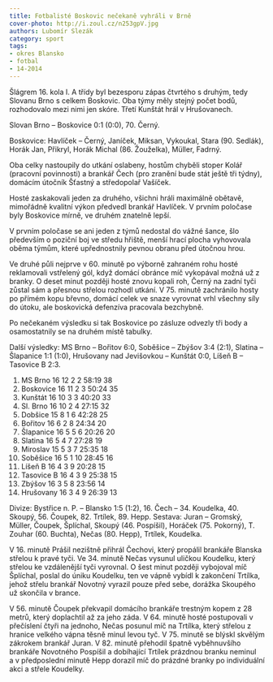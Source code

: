 ```yaml
---
title: Fotbalisté Boskovic nečekaně vyhráli v Brně
cover-photo: http://i.zoul.cz/n253gpV.jpg
authors: Lubomír Slezák
category: sport
tags:
- okres Blansko
- fotbal
- 14-2014
---
```


Šlágrem 16. kola I. A třídy byl bezesporu zápas čtvrtého s druhým, tedy Slovanu Brno s celkem Boskovic. Oba týmy měly stejný počet bodů, rozhodovalo mezi nimi jen skóre. Třetí Kunštát hrál v Hrušovanech.

Slovan Brno – Boskovice 0:1 (0:0), 70. Černý.

Boskovice: Havlíček – Černý, Janíček, Miksan, Vykoukal, Stara (90. Sedlák), Horák Jan, Přikryl, Horák Michal (86. Žouželka), Müller, Fadrný.

Oba celky nastoupily do utkání oslabeny, hostům chyběli stoper Kolář (pracovní povinnosti) a brankář Čech (pro zranění bude stát ještě tři týdny), domácím útočník Šťastný a středopolař Vašíček.

Hosté zaskakovali jeden za druhého, všichni hráli maximálně obětavě, mimořádně kvalitní výkon předvedl brankář Havlíček. V prvním poločase byly Boskovice mírně, ve druhém znatelně lepší.

V prvním poločase se ani jeden z týmů nedostal do vážné šance, šlo především o poziční boj ve středu hřiště, menší hrací plocha vyhovovala oběma týmům, které upřednostnily pevnou obranu před útočnou hrou.

Ve druhé půli nejprve v 60. minutě po výborně zahraném rohu hosté reklamovali vstřelený gól, když domácí obránce míč vykopával možná už z branky. O deset minut později hosté znovu kopali roh, Černý na zadní tyči zůstal sám a přesnou střelou rozhodl utkání. V 75. minutě zachránilo hosty po přímém kopu břevno, domácí celek ve snaze vyrovnat vrhl všechny síly do útoku, ale boskovická defenzíva pracovala bezchybně.

Po nečekaném výsledku si tak Boskovice po zásluze odvezly tři body a osamostatnily se na druhém místě tabulky.

Další výsledky: MS Brno – Bořitov 6:0, Soběšice – Zbýšov 3:4 (2:1), Slatina – Šlapanice 1:1 (1:0), Hrušovany nad Jevišovkou – Kunštát 0:0, Líšeň B – Tasovice B 2:3.

1. MS Brno 	16 12 2 2 	58:19 	38
2. Boskovice 	16 11 2 3 	50:24 	35
3. Kunštát 	16 10 3 3 	40:20 	33
4. Sl. Brno 	16 10 2 4 	27:15 	32
5. Dobšice 	15 8 1 6 	42:28 	25
6. Bořitov 	16 6 2 8 	24:34 	20
7. Šlapanice 	16 5 5 6 	20:26 	20
8. Slatina 	16 5 4 7 	27:28 	19
9. Miroslav 	15 5 3 7 	25:35 	18
10. Soběšice 	16 5 1 10 	28:45 	16
11. Líšeň B 	16 4 3 9 	20:28 	15
12. Tasovice B 	16 4 3 9 	25:38 	15 
13. Zbýšov 	16 3 5 8 	23:56 	14
14. Hrušovany 	16 3 4 9 	26:39 	13

Divize: Bystřice n. P. – Blansko 1:5 (1:2), 16. Čech – 34. Koudelka, 40. Skoupý, 56. Čoupek, 82. Trtílek, 89. Hepp.
Sestava: Juran – Gromský, Müller, Čoupek, Šplíchal, Skoupý (46. Pospíšil), Horáček (75. Pokorný), T. Zouhar (60. Buchta), Nečas (80. Hepp), Trtílek, Koudelka.

V 16. minutě Prášil nezištně přihrál Čechovi, který propálil brankáře Blanska střelou k pravé tyči. Ve 34. minutě Nečas vysunul uličkou Koudelku, který střelou ke vzdálenější tyči vyrovnal. O šest minut později vybojoval míč Šplíchal, poslal do úniku Koudelku, ten ve vápně vybídl k zakončení Trtílka, jehož střelu brankář Novotný vyrazil pouze před sebe, dorážka Skoupého už skončila v brance.

V 56. minutě Čoupek překvapil domácího brankáře trestným kopem z 28 metrů, který doplachtil až za jeho záda. V 64. minutě hosté postupovali v přečíslení čtyři na jednoho, Nečas posunul míč na Trtílka, který střelou z hranice velkého vápna těsně minul levou tyč. V 75. minutě se blýskl skvělým zákrokem brankář Juran. V 82. minutě přehodil špatně vyběhnuvšího brankáře Novotného Pospíšil a dobíhající Trtílek prázdnou branku neminul a v předposlední minutě Hepp dorazil míč do prázdné branky po individuální akci a střele Koudelky.